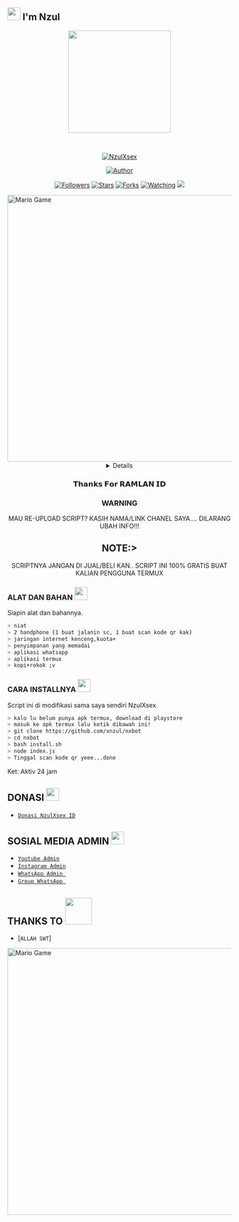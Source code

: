 ## <img src="https://github.com/TheDudeThatCode/TheDudeThatCode/blob/master/Assets/Hi.gif" width="29px"> I'm Nzul
<p align="center">
<img src="https://raw.githubusercontent.com/A187ID/AR15BOT/main/aris/A187.jpg" width="230" height="230"/>
</p>
<br>



<p align="center">
<a href="#"><img title="NzulXsex" src="https://img.shields.io/badge/NzulXsex-green?colorA=%23ff0000&colorB=%23017e40&style=for-the-badge"></a>
</p>
<p align="center">
<a href="https://github.com/NzulXsex666"><img title="Author" src="https://img.shields.io/badge/AUTHOR-NzulXsex-orange.svg?style=for-the-badge&logo=github"></a>
</p>
<p align="center">
<a href="https://github.com/NzulXsex666/babybot/followers"><img title="Followers" src="https://img.shields.io/github/followers/NzulXsex666?color=blue&style=flat-square"></a>
<a href="https://github.com/NzulXsex666/babybot/stargazers/"><img title="Stars" src="https://img.shields.io/github/stars/NzulXsex666/babybotcolor=red&style=flat-square"></a>
<a href="https://github.com/NzulXsex666/babybot/network/members"><img title="Forks" src="https://img.shields.io/github/forks/NzulXsex666/babybot?color=red&style=flat-square"></a>
<a href="https://github.com/NzulXsex666/babybot/watchers"><img title="Watching" src="https://img.shields.io/github/watchers/NzulXsex666/babybot?label=Watchers&color=blue&style=flat-square"></a>
<a href="https://hits.seeyoufarm.com"><img src="https://hits.seeyoufarm.com/api/count/incr/badge.svg?url=https%3A%2F%2Fgithub.com%2FNzulXsex666%2Fbabybot&count_bg=%2379C83D&title_bg=%23555555&icon=probot.svg&icon_color=%2300FF6D&title=hits&edge_flat=false"/></a>
</p>
<img src="https://github.com/TheDudeThatCode/TheDudeThatCode/blob/master/Assets/Developer.gif" alt="Mario Game" width="600" />
<div align="center">
<details>
 
</details>

### 𝗧𝗵𝗮𝗻𝗸𝘀 𝗙𝗼𝗿 𝗥𝗔𝗠𝗟𝗔𝗡 𝗜𝗗

### WARNING
MAU RE-UPLOAD SCRIPT? KASIH NAMA/LINK CHANEL SAYA.... DILARANG UBAH INFO!!!

## NOTE:> 
SCRIPTNYA JANGAN DI JUAL/BELI KAN.. SCRIPT INI 100% GRATIS BUAT KALIAN PENGGUNA TERMUX
</div>

### ALAT DAN BAHAN <img src="https://github.com/TheDudeThatCode/TheDudeThatCode/blob/master/Assets/Mario_Hello_Big.gif" width="29px">
Siapin alat dan bahannya.
```bash
> niat
> 2 handphone (1 buat jalanin sc, 1 buat scan kode qr kak)
> jaringan internet kenceng,kuota+
> penyimpanan yang memadai
> aplikasi whatsapp
> aplikasi termux
> kopi+rokok ;v
```

### CARA INSTALLNYA  <img src="https://github.com/TheDudeThatCode/TheDudeThatCode/blob/master/Assets/hmm.gif" width="29px">
Script ini di modifikasi sama saya sendiri NzulXsex.
```bash
> kalo lu belum punya apk termux, download di playstore
> masuk ke apk termux lalu ketik dibawah ini!
> git clone https://github.com/xnzul/nxbot
> cd nxbot
> bash install.sh
> node index.js
> Tinggal scan kode qr yeee...done
```


Ket: Aktiv 24 jam

## DONASI <img src="https://github.com/TheDudeThatCode/TheDudeThatCode/blob/master/Assets/coin.gif" width="29px">
* [`Donasi NzulXsex ID`](https://saweria.co/XNzul)


## SOSIAL MEDIA ADMIN <img src="https://github.com/TheDudeThatCode/TheDudeThatCode/blob/master/Assets/powerup.gif" width="29px">

* [`Youtube Admin`](https://youtube.com/c/NzulXsex404)
* [`Instagram Admin`](https://instagram.com/r00t_xnzul)
* [`WhatsApp Admin `](https://wa.me/+6283173142772)
* [`Group WhatsApp `](https://chat.whatsapp.com/Eb4niW86N3kHbMjgmdL4WU)
## THANKS TO <img src="https://github.com/TheDudeThatCode/TheDudeThatCode/blob/master/Assets/Handshake.gif" width="60px">

* [`ALLAH SWT`]
<img src="https://github.com/TheDudeThatCode/TheDudeThatCode/blob/master/Assets/Mario_Gameplay.gif" alt="Mario Game" width="600" />

